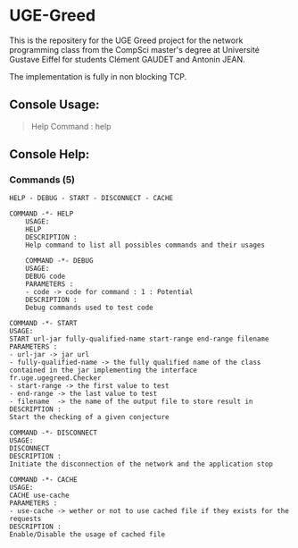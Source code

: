 # UGE-Greed

This is the repositery for the UGE Greed project for the network programming class from the CompSci master's degree at 
Université Gustave Eiffel for students Clément GAUDET and Antonin JEAN.

The implementation is fully in non blocking TCP.

## Console Usage:

> Help Command : help

##  Console Help:
### Commands (5)

```shell
HELP - DEBUG - START - DISCONNECT - CACHE

COMMAND -*- HELP
    USAGE:
    HELP
    DESCRIPTION :
    Help command to list all possibles commands and their usages
    
    COMMAND -*- DEBUG
    USAGE:
    DEBUG code
    PARAMETERS :
    - code -> code for command : 1 : Potential
    DESCRIPTION :
    Debug commands used to test code

COMMAND -*- START
USAGE:
START url-jar fully-qualified-name start-range end-range filename
PARAMETERS :
- url-jar -> jar url
- fully-qualified-name -> the fully qualified name of the class contained in the jar implementing the interface fr.uge.ugegreed.Checker
- start-range -> the first value to test
- end-range -> the last value to test
- filename  -> the name of the output file to store result in
DESCRIPTION :
Start the checking of a given conjecture

COMMAND -*- DISCONNECT
USAGE:
DISCONNECT
DESCRIPTION :
Initiate the disconnection of the network and the application stop

COMMAND -*- CACHE
USAGE:
CACHE use-cache
PARAMETERS :
- use-cache -> wether or not to use cached file if they exists for the requests
DESCRIPTION :
Enable/Disable the usage of cached file
```